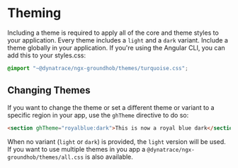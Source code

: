 # Theming

Including a theme is required to apply all of the core and theme styles to your application. Every theme includes a `light` and a `dark` variant.
Include a theme globally in your application. If you're using the Angular CLI, you can add this to your styles.css:

```css
@import "~@dynatrace/ngx-groundhob/themes/turquoise.css";
```

## Changing Themes
If you want to change the theme or set a different theme or variant to a specific region in your app, use the `ghTheme` directive to do so:

```html
<section ghTheme="royalblue:dark">This is now a royal blue dark</section>
```

When no variant (`light` or `dark`) is provided, the `light` version will be used.
If you want to use multiple themes in you app a `@dynatrace/ngx-groundhob/themes/all.css` is also available.
